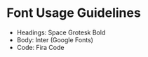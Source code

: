 # Font Usage Guidelines

- Headings: Space Grotesk Bold
- Body: Inter (Google Fonts)
- Code: Fira Code
